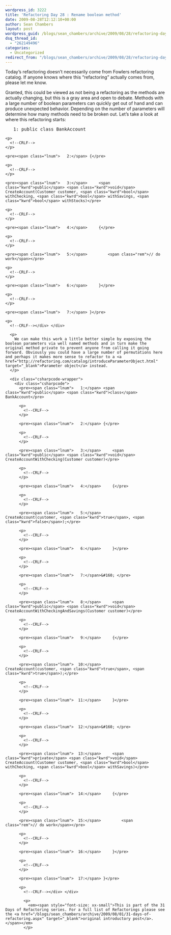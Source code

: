 ```yaml
---
wordpress_id: 3222
title: 'Refactoring Day 28 : Rename boolean method'
date: 2009-08-28T12:12:10+00:00
author: Sean Chambers
layout: post
wordpress_guid: /blogs/sean_chambers/archive/2009/08/28/refactoring-day-28-rename-boolean-method.aspx
dsq_thread_id:
  - "262149496"
categories:
  - Uncategorized
redirect_from: "/blogs/sean_chambers/archive/2009/08/28/refactoring-day-28-rename-boolean-method.aspx/"
---
```

Today’s refactoring doesn’t necessarily come from Fowlers refactoring catalog. If anyone knows where this “refactoring” actually comes from, please let me know.

Granted, this could be viewed as not being a refactoring as the methods are actually changing, but this is a gray area and open to debate. Methods with a large number of boolean parameters can quickly get out of hand and can produce unexpected behavior. Depending on the number of parameters will determine how many methods need to be broken out. Let’s take a look at where this refactoring starts:

<div class="csharpcode-wrapper">
  <div class="csharpcode">
    <pre><span class="lnum">   1:</span> <span class="kwrd">public</span> <span class="kwrd">class</span> BankAccount</pre>
    
    <p>
      <!--CRLF-->
    </p>
    
    <pre><span class="lnum">   2:</span> {</pre>
    
    <p>
      <!--CRLF-->
    </p>
    
    <pre><span class="lnum">   3:</span>     <span class="kwrd">public</span> <span class="kwrd">void</span> CreateAccount(Customer customer, <span class="kwrd">bool</span> withChecking, <span class="kwrd">bool</span> withSavings, <span class="kwrd">bool</span> withStocks)</pre>
    
    <p>
      <!--CRLF-->
    </p>
    
    <pre><span class="lnum">   4:</span>     {</pre>
    
    <p>
      <!--CRLF-->
    </p>
    
    <pre><span class="lnum">   5:</span>         <span class="rem">// do work</span></pre>
    
    <p>
      <!--CRLF-->
    </p>
    
    <pre><span class="lnum">   6:</span>     }</pre>
    
    <p>
      <!--CRLF-->
    </p>
    
    <pre><span class="lnum">   7:</span> }</pre>
    
    <p>
      <!--CRLF--></div> </div> 
      
      <p>
        We can make this work a little better simple by exposing the boolean parameters via well named methods and in turn make the original method private to prevent anyone from calling it going forward. Obviously you could have a large number of permutations here and perhaps it makes more sense to refactor to a <a href="http://refactoring.com/catalog/introduceParameterObject.html" target="_blank">Parameter object</a> instead.
      </p>
      
      <div class="csharpcode-wrapper">
        <div class="csharpcode">
          <pre><span class="lnum">   1:</span> <span class="kwrd">public</span> <span class="kwrd">class</span> BankAccount</pre>
          
          <p>
            <!--CRLF-->
          </p>
          
          <pre><span class="lnum">   2:</span> {</pre>
          
          <p>
            <!--CRLF-->
          </p>
          
          <pre><span class="lnum">   3:</span>     <span class="kwrd">public</span> <span class="kwrd">void</span> CreateAccountWithChecking(Customer customer)</pre>
          
          <p>
            <!--CRLF-->
          </p>
          
          <pre><span class="lnum">   4:</span>     {</pre>
          
          <p>
            <!--CRLF-->
          </p>
          
          <pre><span class="lnum">   5:</span>         CreateAccount(customer, <span class="kwrd">true</span>, <span class="kwrd">false</span>);</pre>
          
          <p>
            <!--CRLF-->
          </p>
          
          <pre><span class="lnum">   6:</span>     }</pre>
          
          <p>
            <!--CRLF-->
          </p>
          
          <pre><span class="lnum">   7:</span>&#160; </pre>
          
          <p>
            <!--CRLF-->
          </p>
          
          <pre><span class="lnum">   8:</span>     <span class="kwrd">public</span> <span class="kwrd">void</span> CreateAccountWithCheckingAndSavings(Customer customer)</pre>
          
          <p>
            <!--CRLF-->
          </p>
          
          <pre><span class="lnum">   9:</span>     {</pre>
          
          <p>
            <!--CRLF-->
          </p>
          
          <pre><span class="lnum">  10:</span>         CreateAccount(customer, <span class="kwrd">true</span>, <span class="kwrd">true</span>);</pre>
          
          <p>
            <!--CRLF-->
          </p>
          
          <pre><span class="lnum">  11:</span>     }</pre>
          
          <p>
            <!--CRLF-->
          </p>
          
          <pre><span class="lnum">  12:</span>&#160; </pre>
          
          <p>
            <!--CRLF-->
          </p>
          
          <pre><span class="lnum">  13:</span>     <span class="kwrd">private</span> <span class="kwrd">void</span> CreateAccount(Customer customer, <span class="kwrd">bool</span> withChecking, <span class="kwrd">bool</span> withSavings)</pre>
          
          <p>
            <!--CRLF-->
          </p>
          
          <pre><span class="lnum">  14:</span>     {</pre>
          
          <p>
            <!--CRLF-->
          </p>
          
          <pre><span class="lnum">  15:</span>         <span class="rem">// do work</span></pre>
          
          <p>
            <!--CRLF-->
          </p>
          
          <pre><span class="lnum">  16:</span>     }</pre>
          
          <p>
            <!--CRLF-->
          </p>
          
          <pre><span class="lnum">  17:</span> }</pre>
          
          <p>
            <!--CRLF--></div> </div> 
            
            <p>
              <em><span style="font-size: xx-small">This is part of the 31 Days of Refactoring series. For a full list of Refactorings please see the <a href="/blogs/sean_chambers/archive/2009/08/01/31-days-of-refactoring.aspx" target="_blank">original introductory post</a>.</span></em>
            </p>